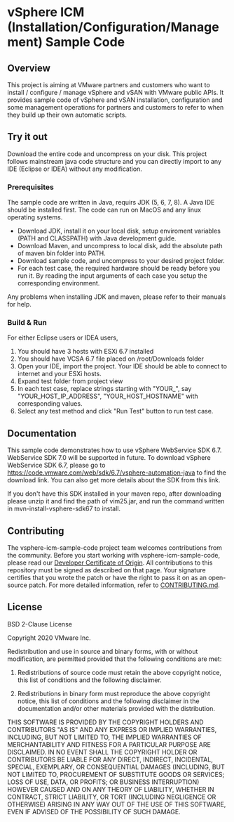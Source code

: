 
# vSphere ICM (Installation/Configuration/Management) Sample Code

## Overview

This project is aiming at VMware partners and customers who want to install / configure / manage vSphere and vSAN with VMware public APIs. It provides sample code
of vSphere and vSAN installation, configuration and some management operations for partners and customers to refer to when they build up their own automatic scripts.

## Try it out
Download the entire code and uncompress on your disk. This project follows mainstream java code structure and you can directly import to any IDE (Eclipse or IDEA) without any modification.

### Prerequisites
The sample code are written in Java, requirs JDK (5, 6, 7, 8).
A Java IDE should be installed first.
The code can run on MacOS and any linux operating systems.

* Download JDK, install it on your local disk, setup enviroment variables (PATH and CLASSPATH) with Java development guide.
* Download Maven, and uncompress to local disk, add the absolute path of maven bin folder into PATH.
* Download sample code, and uncompress to your desired project folder.
* For each test case, the required hardware should be ready before you run it. By reading the input arguments of each case you setup the corresponding environment.

Any problems when installing JDK and maven, please refer to their manuals for help.

### Build & Run

For either Eclipse users or IDEA users,
1. You should have 3 hosts with ESXi 6.7 installed
2. You should have VCSA 6.7 file placed on /root/Downloads folder
3. Open your IDE, import the project. Your IDE should be able to connect to internet and your ESXi hosts.
4. Expand test folder from project view
5. In each test case, replace strings starting with "YOUR_", say "YOUR_HOST_IP_ADDRESS", "YOUR_HOST_HOSTNAME" with corresponding values.
6. Select any test method and click "Run Test" button to run test case.


## Documentation
This sample code demonstrates how to use vSphere WebService SDK 6.7. WebService SDK 7.0 will be supported in future.
To download vSphere WebService SDK 6.7, please go to https://code.vmware.com/web/sdk/6.7/vsphere-automation-java to find the download link.
You can also get more details about the SDK from this link.

If you don't have this SDK installed in your maven repo, after downloading please unzip it and find the path of vim25.jar, and run the command
written in mvn-install-vsphere-sdk67 to install.

## Contributing

The vsphere-icm-sample-code project team welcomes contributions from the community. Before you start working with vsphere-icm-sample-code, please
read our [Developer Certificate of Origin](https://cla.vmware.com/dco). All contributions to this repository must be
signed as described on that page. Your signature certifies that you wrote the patch or have the right to pass it on
as an open-source patch. For more detailed information, refer to [CONTRIBUTING.md](CONTRIBUTING.md).

## License

BSD 2-Clause License

Copyright 2020 VMware Inc.

Redistribution and use in source and binary forms, with or without modification, are permitted provided that the following conditions are met:

1. Redistributions of source code must retain the above copyright notice, this list of conditions and the following disclaimer.

2. Redistributions in binary form must reproduce the above copyright notice, this list of conditions and the following disclaimer in the documentation and/or other materials provided with the distribution.

THIS SOFTWARE IS PROVIDED BY THE COPYRIGHT HOLDERS AND CONTRIBUTORS "AS IS" AND ANY EXPRESS OR IMPLIED WARRANTIES, INCLUDING, BUT NOT LIMITED TO, THE IMPLIED WARRANTIES OF MERCHANTABILITY AND FITNESS FOR A PARTICULAR PURPOSE ARE DISCLAIMED. IN NO EVENT SHALL THE COPYRIGHT HOLDER OR CONTRIBUTORS BE LIABLE FOR ANY DIRECT, INDIRECT, INCIDENTAL, SPECIAL, EXEMPLARY, OR CONSEQUENTIAL DAMAGES (INCLUDING, BUT NOT LIMITED TO, PROCUREMENT OF SUBSTITUTE GOODS OR SERVICES; LOSS OF USE, DATA, OR PROFITS; OR BUSINESS INTERRUPTION) HOWEVER CAUSED AND ON ANY THEORY OF LIABILITY, WHETHER IN CONTRACT, STRICT LIABILITY, OR TORT (INCLUDING NEGLIGENCE OR OTHERWISE) ARISING IN ANY WAY OUT OF THE USE OF THIS SOFTWARE, EVEN IF ADVISED OF THE POSSIBILITY OF SUCH DAMAGE.
